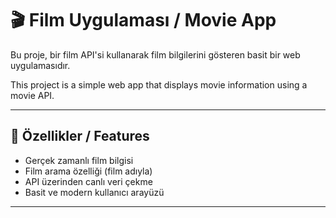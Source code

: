 # 🎬 Film Uygulaması / Movie App

Bu proje, bir film API'si kullanarak film bilgilerini gösteren basit bir web uygulamasıdır.

This project is a simple web app that displays movie information using a movie API.

---

## 🚀 Özellikler / Features
- Gerçek zamanlı film bilgisi
- Film arama özelliği (film adıyla)
- API üzerinden canlı veri çekme
- Basit ve modern kullanıcı arayüzü

---
